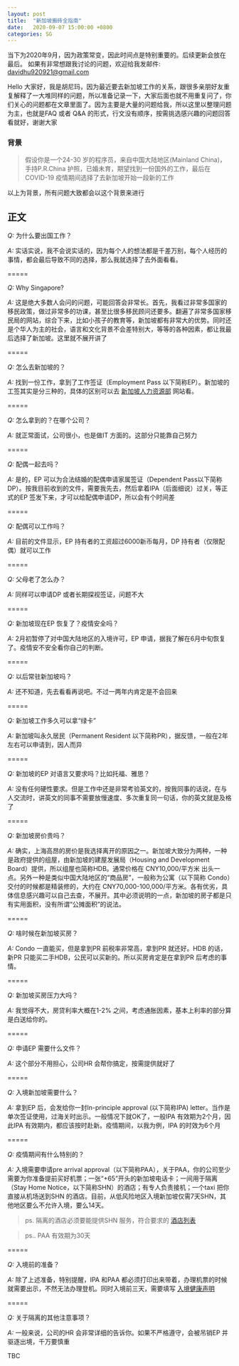 ```yaml
---
layout: post
title:  "新加坡搬砖全指南"
date:   2020-09-07 15:00:00 +0800
categories: SG
---
```


当下为2020年9月，因为政策常变，因此时间点是特别重要的。后续更新会放在最后。
如果有非常想跟我讨论的问题，欢迎给我发邮件: davidhu920921@gmail.com

Hello 大家好，我是胡尼玛，因为最近要去新加坡工作的关系，跟很多亲朋好友重复解释了一大堆同样的问题，所以准备记录一下，大家后面也就不用重复问了，你们关心的问题都在文章里面了。因为主要是大量的问题给我，所以这里以整理问题为主，也就是FAQ 或者 Q&A 的形式，行文没有顺序，按需挑选感兴趣的问题回答看就好，谢谢大家

### 背景

> 假设你是一个24-30 岁的程序员，来自中国大陆地区(Mainland China)，手持P.R.China 护照，已婚未育，期望找到一份国外的工作，最后在COVID-19 疫情期间选择了去新加坡开始一段新的工作

以上为背景，所有问题大致都会以这个背景来进行

## 正文

*Q:* 为什么要出国工作？

*A:* 实话实说，我不会说实话的，因为每个人的想法都是千差万别，每个人经历的事情，都会最后导致不同的选择，那么我就选择了去外面看看。

=====

*Q:* Why Singapore?

*A:* 这是绝大多数人会问的问题，可能回答会非常长。首先，我看过非常多国家的移民政策，做过非常多的功课，甚至比很多移民顾问还要多。翻遍了非常多国家移民局的网站，综合下来，比如小孩子的教育等，新加坡都有非常大的优势。同时还是个华人为主的社会，语言和文化背景不会差特别大，等等的各种因素，都让我最后选择了新加坡。这里就不展开讲了

=====

*Q:* 怎么去新加坡的？

*A:* 找到一份工作，拿到了工作签证（Employment Pass 以下简称EP）。新加坡的工签其实是分三种的，具体的区别可以去 [新加坡人力资源部](https://www.mom.gov.sg) 网站看。

=====

*Q:* 怎么拿到的？在哪个公司？

*A:* 就正常面试，公司很小，也是做IT 方面的。这部分只能靠自己努力

=====

*Q:* 配偶一起去吗？

*A:* 是的，EP 可以为合法结婚的配偶申请家属签证（Dependent Pass以下简称DP）。按我目前收到的文件，需要我先去，然后拿着IPA（后面细说）过关，等正式的EP 签发下来，才可以给配偶申请DP，所以会有个时间差

=====

*Q:* 配偶可以工作吗？

*A:* 目前的文件显示，EP 持有者的工资超过6000新币每月，DP 持有者（仅限配偶）就可以工作

=====

*Q:* 父母老了怎么办？

*A:* 同样可以申请DP 或者长期探视签证，问题不大

=====

*Q:* 新加坡现在EP 恢复了？疫情安全吗？

*A:* 2月初暂停了对中国大陆地区的入境许可，EP 申请，据我了解在6月中旬恢复了。疫情安不安全看你自己的判断。

=====

*Q:* 以后常驻新加坡吗？

*A:* 还不知道，先去看看再说吧。不过一两年内肯定是不会回来

=====

*Q:* 新加坡工作多久可以拿“绿卡”

*A:* 新加坡叫永久居民（Permanent Resident 以下简称PR），据反馈，一般在2年左右可以申请到，因人而异

=====

*Q:* 新加坡的EP 对语言又要求吗？比如托福、雅思？

*A:* 没有任何硬性要求。但是工作中还是非常考验英文的，按我同事的话说，在与人交流时，讲英文的同事不需要放慢速度、多次重复同一句话，你的英文就是及格了

=====

*Q:* 新加坡房价贵吗？

*A:* 确实，上海高昂的房价是我选择离开的原因之一。新加坡大致分为两种，一种是政府提供的组屋，由新加坡的建屋发展局（Housing and Development Board）提供，所以组屋也简称HDB。通常价格在 CNY10,000/平方米 出头一点。另外一种是类似中国大陆地区的“商品房”，一般称为公寓（以下简称 Condo）交付的时候都是精装修的，大约在 CNY70,000-100,000/平方米。各有优劣，具体信息感兴趣可以自己去查，不展开。其中必须说明的一点，新加坡的房子都是只有实用面积，没有所谓“公摊面积”的说法。

=====

*Q:* 啥时候在新加坡买房？

*A:* Condo 一直能买，但是拿到PR 前税率非常高，拿到PR 就还好。HDB 的话，新PR 只能买二手HDB，公民可以买新的。所以买房肯定是在拿到PR 后考虑的事情。

=====

*Q:* 新加坡买房压力大吗？

*A:* 我觉得不大，房贷利率大概在1-2% 之间，考虑通胀因素，基本上利率的部分算是白送给你的。

=====

*Q:* 申请EP 需要什么文件？

*A:* 这个部分不用担心，公司HR 会帮你搞定，按需提供就好了

=====

*Q:* 入境新加坡需要什么？

*A:* 拿到EP 后，会发给你一封In-principle approval (以下简称IPA) letter。当作是单次签证使用，过海关时出示。一般情况下就OK了，一般IPA 有效期为2个月，因此IPA 有效期内，都应该按时赴新。疫情期间，以我为例，IPA 的时效为6个月

=====

*Q:* 疫情期间有什么特别的？

*A:* 入境需要申请pre arrival approval（以下简称PAA），关于PAA，你的公司至少需要为你准备提前买好机票；一张“+65”开头的新加坡电话卡；一间用于隔离（Stay Home Notice，以下简称SHN）的酒店；有专人负责接机；一个taxi 把你直接从机场送到SHN 的酒店。目前，从低风险地区入境新加坡仅需7天SHN，其他地区要么不允许入境，要么14天。

> ps. 隔离的酒店必须要能提供SHN 服务，符合要求的 [酒店列表](https://www.stb.gov.sg/content/stb/en/home-pages/approved-hotels.html)

> ps.. PAA 有效期为30天

=====

*Q:* 入境前的准备？

*A:* 除了上述准备，特别提醒，IPA 和PAA 都必须打印出来带着，办理机票的时候就需要出示，不然无法办理登机。同时入境前三天，需要填写 [入境健康声明](https://eservices.ica.gov.sg/sgarrivalcard/#) 

=====

*Q:* 关于隔离的其他注意事项？

*A:* 一般来说，公司的HR 会非常详细的告诉你。如果不严格遵守，会被吊销EP 并驱逐出境，千万要慎重

TBC